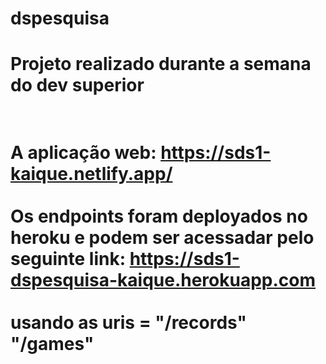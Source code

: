# dspesquisa
<h1>Projeto realizado durante a semana do dev superior<h1/>

<br>A aplicação web: https://sds1-kaique.netlify.app/<br/>
<br>Os endpoints foram deployados no heroku e podem ser acessadar pelo seguinte link: https://sds1-dspesquisa-kaique.herokuapp.com<br/>
<br>usando as uris = "/records" "/games"<br/>
